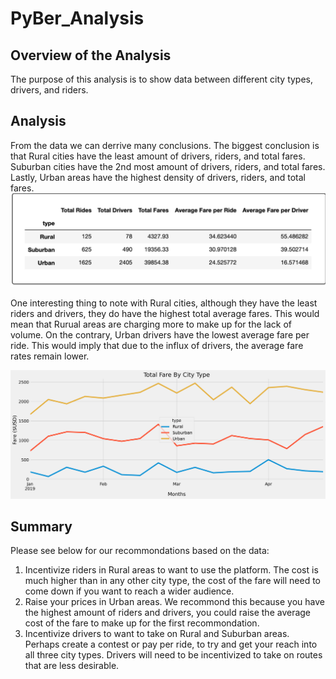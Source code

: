 # PyBer_Analysis

## Overview of the Analysis
The purpose of this analysis is to show data between different city types, drivers, and riders. 

## Analysis
From the data we can derrive many conclusions. The biggest conclusion is that Rural cities have the least amount of drivers, riders, and total fares. Suburban cities have the 2nd most amount of drivers, riders, and total fares. Lastly, Urban areas have the highest density of drivers, riders, and total fares.
![Data](https://github.com/Ampickett/PyBer_Analysis/blob/main/Total_Data.png?raw=true)

One interesting thing to note with Rural cities, although they have the least riders and drivers, they do have the highest total average fares. This would mean that Rurual areas are charging more to make up for the lack of volume. 
On the contrary, Urban drivers have the lowest average fare per ride. This would imply that due to the influx of drivers, the average fare rates remain lower. 

![Image](https://github.com/Ampickett/PyBer_Analysis/blob/main/PyBer_fare_summary.png?raw=true)

## Summary
Please see below for our recommondations based on the data:
1. Incentivize riders in Rural areas to want to use the platform. The cost is much higher than in any other city type, the cost of the fare will need to come down if you want to reach a wider audience.
2. Raise your prices in Urban areas. We recommond this because you have the highest amount of riders and drivers, you could raise the average cost of the fare to make up for the first recommondation.
3. Incentivize drivers to want to take on Rural and Suburban areas. Perhaps create a contest or pay per ride, to try and get your reach into all three city types. Drivers will need to be incentivized to take on routes that are less desirable. 

